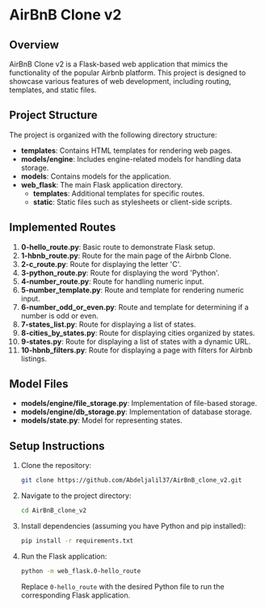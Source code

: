 # AirBnB Clone v2

## Overview

AirBnB Clone v2 is a Flask-based web application that mimics the functionality of the popular Airbnb platform. This project is designed to showcase various features of web development, including routing, templates, and static files.

## Project Structure

The project is organized with the following directory structure:

- **templates**: Contains HTML templates for rendering web pages.
- **models/engine**: Includes engine-related models for handling data storage.
- **models**: Contains models for the application.
- **web_flask**: The main Flask application directory.
  - **templates**: Additional templates for specific routes.
  - **static**: Static files such as stylesheets or client-side scripts.

## Implemented Routes

1. **0-hello_route.py**: Basic route to demonstrate Flask setup.
2. **1-hbnb_route.py**: Route for the main page of the Airbnb Clone.
3. **2-c_route.py**: Route for displaying the letter 'C'.
4. **3-python_route.py**: Route for displaying the word 'Python'.
5. **4-number_route.py**: Route for handling numeric input.
6. **5-number_template.py**: Route and template for rendering numeric input.
7. **6-number_odd_or_even.py**: Route and template for determining if a number is odd or even.
8. **7-states_list.py**: Route for displaying a list of states.
9. **8-cities_by_states.py**: Route for displaying cities organized by states.
10. **9-states.py**: Route for displaying a list of states with a dynamic URL.
11. **10-hbnb_filters.py**: Route for displaying a page with filters for Airbnb listings.

## Model Files

- **models/engine/file_storage.py**: Implementation of file-based storage.
- **models/engine/db_storage.py**: Implementation of database storage.
- **models/state.py**: Model for representing states.

## Setup Instructions

1. Clone the repository:

   ```bash
   git clone https://github.com/Abdeljalil37/AirBnB_clone_v2.git
   ```

2. Navigate to the project directory:

   ```bash
   cd AirBnB_clone_v2
   ```

3. Install dependencies (assuming you have Python and pip installed):

   ```bash
   pip install -r requirements.txt
   ```

4. Run the Flask application:

   ```bash
   python -m web_flask.0-hello_route
   ```

   Replace `0-hello_route` with the desired Python file to run the corresponding Flask application.
